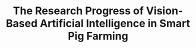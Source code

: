 ---
title: The Research Progress of Vision-Based Artificial Intelligence in Smart Pig Farming
collection: publications
permalink: /publications/The Research Progress of Vision-Based Artificial Intelligence in Smart Pig Farming
citation: Wang S, Jiang H, Qiao Y, Jiang S, Lin H, Sun Q. Sensors. 2022; 22(17),6541. https,//doi.org/10.3390/s22176541. (IF 3.9)
paper_url: https://www.mdpi.com/1424-8220/22/17/6541
---